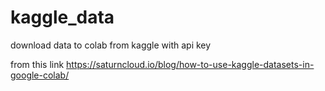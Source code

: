 # kaggle_data
download data to colab from kaggle with api key


from this link
https://saturncloud.io/blog/how-to-use-kaggle-datasets-in-google-colab/
